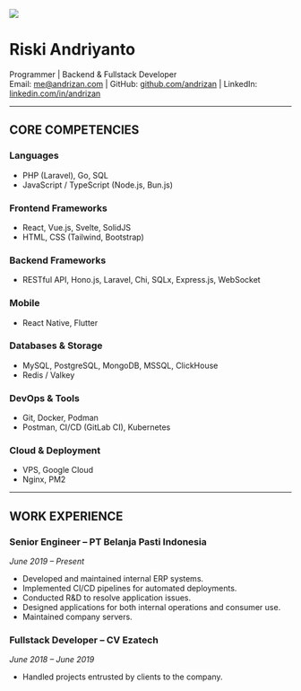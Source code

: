 <p align="left">
 <img src="https://komarev.com/ghpvc/?username=andrizan&style=flat-square&color=brightgreen&style=flat-square"/>
</p>

# Riski Andriyanto
Programmer | Backend & Fullstack Developer <br/>
Email: <a href="mailto:me@andrizan.com">me@andrizan.com</a> | GitHub: [github.com/andrizan](https://github.com/andrizan) | LinkedIn: [linkedin.com/in/andrizan](https://linkedin.com/in/andrizan)

---

## CORE COMPETENCIES

### Languages
- PHP (Laravel), Go, SQL
- JavaScript / TypeScript (Node.js, Bun.js)

### Frontend Frameworks
- React, Vue.js, Svelte, SolidJS
- HTML, CSS (Tailwind, Bootstrap)

### Backend Frameworks
- RESTful API, Hono.js, Laravel, Chi, SQLx, Express.js, WebSocket

### Mobile
- React Native, Flutter

### Databases & Storage
- MySQL, PostgreSQL, MongoDB, MSSQL, ClickHouse
- Redis / Valkey

### DevOps & Tools
- Git, Docker, Podman
- Postman, CI/CD (GitLab CI), Kubernetes

### Cloud & Deployment
- VPS, Google Cloud
- Nginx, PM2

---

## WORK EXPERIENCE

### Senior Engineer – PT Belanja Pasti Indonesia
*June 2019 – Present*
- Developed and maintained internal ERP systems.
- Implemented CI/CD pipelines for automated deployments.
- Conducted R&D to resolve application issues.
- Designed applications for both internal operations and consumer use.
- Maintained company servers.

### Fullstack Developer – CV Ezatech
*June 2018 – June 2019*
- Handled projects entrusted by clients to the company.
